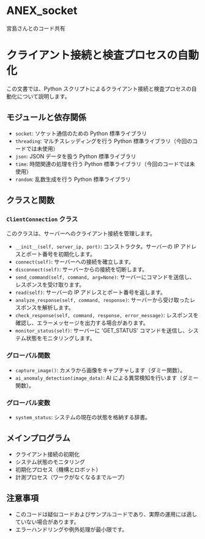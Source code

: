 # ANEX_socket
宮島さんとのコード共有

# クライアント接続と検査プロセスの自動化

この文書では、Python スクリプトによるクライアント接続と検査プロセスの自動化について説明します。

## モジュールと依存関係

- `socket`: ソケット通信のための Python 標準ライブラリ
- `threading`: マルチスレッディングを行う Python 標準ライブラリ（今回のコードでは未使用）
- `json`: JSON データを扱う Python 標準ライブラリ
- `time`: 時間関連の処理を行う Python 標準ライブラリ（今回のコードでは未使用）
- `random`: 乱数生成を行う Python 標準ライブラリ

## クラスと関数

### `ClientConnection` クラス

このクラスは、サーバーへのクライアント接続を管理します。

- `__init__(self, server_ip, port)`: コンストラクタ。サーバーの IP アドレスとポート番号を初期化します。
- `connect(self)`: サーバーへの接続を確立します。
- `disconnect(self)`: サーバーからの接続を切断します。
- `send_command(self, command, arg=None)`: サーバーにコマンドを送信し、レスポンスを受け取ります。
- `read(self)`: サーバーの IP アドレスとポート番号を返します。
- `analyze_response(self, command, response)`: サーバーから受け取ったレスポンスを解析します。
- `check_response(self, command, response, error_message)`: レスポンスを確認し、エラーメッセージを出力する場合があります。
- `monitor_status(self)`: サーバーに 'GET_STATUS' コマンドを送信し、システム状態をモニタリングします。

### グローバル関数

- `capture_image()`: カメラから画像をキャプチャします（ダミー関数）。
- `ai_anomaly_detection(image_data)`: AI による異常検知を行います（ダミー関数）。

### グローバル変数

- `system_status`: システムの現在の状態を格納する辞書。

## メインプログラム

- クライアント接続の初期化
- システム状態のモニタリング
- 初期化プロセス（機構とロボット）
- 計測プロセス（ワークがなくなるまでループ）

## 注意事項

- このコードは疑似コードおよびサンプルコードであり、実際の運用には適していない場合があります。
- エラーハンドリングや例外処理が最小限です。


